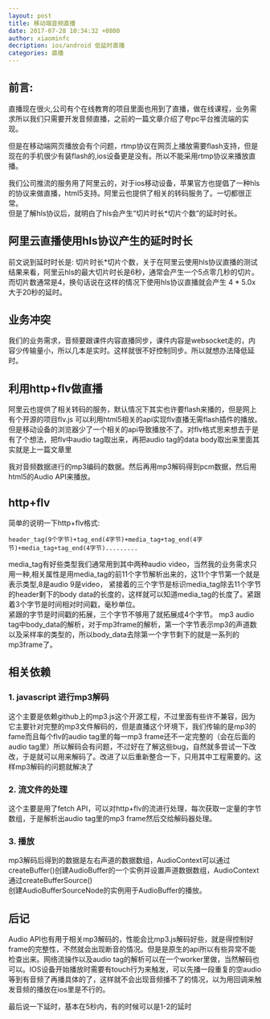 ```yaml
---
layout: post
title: 移动端音频直播
date: 2017-07-28 10:34:32 +0800
author: xiaominfc
decription: ios/android 低延时直播
categories: 直播
---
```


## 前言:

直播现在很火,公司有个在线教育的项目里面也用到了直播，做在线课程，业务需求所以我们只需要开发音频直播，之前的一篇文章介绍了夸pc平台推流端的实现。
    
但是在移动端网页播放会有个问题，rtmp协议在网页上播放需要flash支持，但是现在的手机很少有装flash的,ios设备更是没有。所以不能采用rtmp协议来播放直播。  

我们公司推流的服务用了阿里云的，对于ios移动设备，苹果官方也提倡了一种hls的协议来做直播，html5支持。阿里云也提供了相关的转码服务了。一切都很正常。  
但是了解hls协议后，就明白了hls会产生“切片时长*切片个数”的延时时长。

## 阿里云直播使用hls协议产生的延时时长
  
前文说到延时时长是: 切片时长*切片个数，关于在阿里云使用hls协议直播的测试结果来看，阿里云hls的最大切片时长是6秒，通常会产生一个5点零几秒的切片。  
而切片数通常是4，换句话说在这样的情况下使用hls协议直播就会产生 4 * 5.0x 大于20秒的延时。

## 业务冲突

我们的业务需求，音频要跟课件内容直播同步，课件内容是websocket走的，内容少传输量小，所以几本是实时。这样就很不好控制同步。所以就想办法降低延时。  

## 利用http+flv做直播

阿里云也提供了相关转码的服务，默认情况下其实也许要flash来播的，但是网上有个开源的项目flv.js 可以利用html5相关的api实现flv直播无需flash插件的播放。  
但是移动设备的浏览器少了一个相关的api导致播放不了。对flv格式思来想去于是有了个想法，把flv中audio tag取出来，再把audio tag的data body取出来里面其实就是上一篇文章里
  
我对音频数据进行的mp3编码的数据。然后再用mp3解码得到pcm数据，然后用html5的Audio API来播放。

## http+flv
简单的说明一下http+flv格式:

~~~
header_tag(9个字节)+tag_end(4字节)+media_tag+tag_end(4字节)+media_tag+tag_end(4字节).........
~~~

media_tag有好些类型我们通常用到其中两种audio video，当然我的业务需求只用一种,相关属性是用media_tag的前11个字节解析出来的，这11个字节第一个就是表示类型,8是audio 9是video，
紧接着的三个字节是标识media_tag除去11个字节的header剩下的body data的长度的，这样就可以知道media_tag的长度了。紧跟着3个字节是时间相对时间戳，毫秒单位。  
紧跟的字节是时间戳的拓展，三个字节不够用了就拓展成4个字节。
  mp3 audio tag中body_data的解析，对于mp3frame的解析，第一个字节表示mp3的声道数以及采样率的类型的，所以body_data去除第一个字节剩下的就是一系列的mp3frame了。

## 相关依赖

### 1. javascript 进行mp3解码

这个主要是依赖github上的mp3.js这个开源工程，不过里面有些许不兼容，因为它主要针对完整的mp3文件解码的，但是直播这个环境下，我们传输的是mp3的fame而且每个flv的audio tag里的每一mp3 frame还不一定完整的（会在后面的audio tag里）所以解码会有问题，不过好在了解这些bug，自然就多尝试一下改改，于是就可以用来解码了。改进了以后重新整合一下，只用其中工程需要的。这样mp3解码的问题就解决了

### 2. 流文件的处理
这个主要是用了fetch API，可以对http+flv的流进行处理，每次获取一定量的字节数组，于是解析出audio tag里的mp3 frame然后交给解码器处理。

### 3. 播放
mp3解码后得到的数据是左右声道的数据数组，AudioContext可以通过createBuffer()创建AudioBuffer的一个实例并设置声道数据数组，AudioContext通过createBufferSource()  
创建AudioBufferSourceNode的实例用于AudioBuffer的播放。

## 后记
Audio API也有用于相关mp3解码的，性能会比mp3.js解码好些，就是得控制好frame的完整性，不然就会出现断音的情况。但是是原生的api所以有些异常不能检查出来。网络流操作以及audio tag的解析可以在一个worker里做，当然解码也可以。IOS设备开始播放时需要有touch行为来触发，可以先播一段重复的空audio等到有音频了再播具体的了，这样就不会出现音频播不了的情况，以为用回调来触发音频的播放在ios里是不行的。

最后说一下延时，基本在5秒内，有的时候可以是1-2的延时

